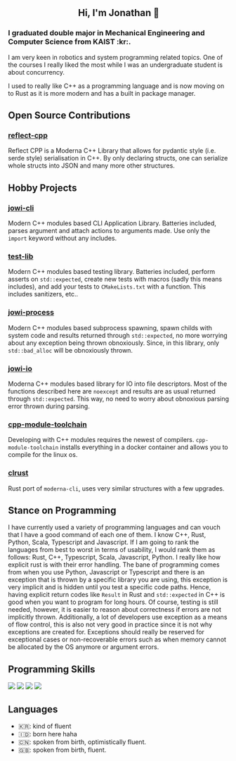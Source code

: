 <h2 align="center">Hi, I'm Jonathan 👋</h2>
<h3 align="left">I graduated double major in Mechanical Engineering and Computer Science from KAIST :kr:.</h3>
<p>I am very keen in robotics and system programming related topics. One of the courses I really liked the most while I was an undergraduate student is about concurrency. </p>
<p>I used to really like C++ as a programming language and is now moving on to Rust as it is more modern and has a built in package manager. </p>

## Open Source Contributions
### [reflect-cpp](https://github.com/getml/reflectcpp)
Reflect CPP is a Moderna C++ Library that allows for pydantic style (i.e. serde style) serialisation in C++. By only declaring structs, one can serialize whole structs into JSON and many more other structures. 

## Hobby Projects
### [jowi-cli](https://github.com/jowillianto/jowi-cli)
Modern C++ modules based CLI Application Library. Batteries included, parses argument and attach actions to arguments made. Use only the `import` keyword without any includes. 
### [test-lib](https://github.com/jowillianto/test-lib)
Modern C++ modules based testing library. Batteries included, perform asserts on `std::expected`, create new tests with macros (sadly this means includes), and add your tests to `CMakeLists.txt` with a function. 
This includes sanitizers, etc..
### [jowi-process](https://github.com/jowillianto/jowi-process)
Modern C++ modules based subprocess spawning, spawn childs with system code and results returned through `std::expected`, no more worrying about any exception being thrown obnoxiously. Since, in this library,
only `std::bad_alloc` will be obnoxiously thrown. 
### [jowi-io](https://github.com/jowillianto/jowi-io)
Moderna C++ modules based library for IO into file descriptors. Most of the functions described here are `noexcept` and results are as usual returned through `std::expected`. This way, no need to worry about obnoxious parsing error thrown during parsing.
### [cpp-module-toolchain](https://github.com/jowillianto/cpp-module-toolchain)
Developing with C++ modules requires the newest of compilers. `cpp-module-toolchain` installs everything in a docker container and allows you to compile for the linux os. 
### [clrust](https://github.com/jowillianto/clrust)
Rust port of `moderna-cli`, uses very similar structures with a few upgrades.

## Stance on Programming
I have currently used a variety of programming languages and can vouch that I have a good command of each one of them. I know C++, Rust, Python, Scala, Typescript and Javascript. If I am going to rank the languages from best to worst in terms of usability, I would rank them as follows: 
Rust, C++, Typescript, Scala, Javascript, Python. I really like how explicit rust is with their error handling. The bane of programming comes from when you use Python, Javascript or Typescript and there is an exception that is thrown by a specific library you are using, this exception
is very implicit and is hidden until you test a specific code paths. Hence, having explicit return codes like `Result` in Rust and `std::expected` in C++ is good when you want to program for long hours. Of course, testing is still needed, however, it is easier to reason about correctness
if errors are not implicitly thrown. Additionally, a lot of developers use exception as a means of flow control, this is also not very good in practice since it is not why exceptions are created for. Exceptions should really be reserved for exceptional cases or non-recoverable errors such as 
when memory cannot be allocated by the OS anymore or argument errors.


## Programming Skills
![](https://img.shields.io/badge/Rust-000000?style=for-the-badge&logo=rust&logoColor=white)
![](https://img.shields.io/badge/python-%2314354C.svg?style=for-the-badge&logo=python&logoColor=white)
![](https://img.shields.io/badge/c++-%2300599C.svg?style=for-the-badge&logo=c%2B%2B&logoColor=white)
![](https://img.shields.io/badge/javascript-%23323330.svg?style=for-the-badge&logo=javascript&logoColor=%23F7DF1E)  

## Languages
- 🇰🇷: kind of fluent
- 🇮🇩: born here haha
- 🇨🇳: spoken from birth, optimistically fluent.
- 🇬🇧: spoken from birth, fluent. 
